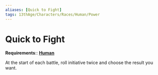 ```yaml
---
aliases: [Quick to Fight]
tags: 13thAge/Characters/Races/Human/Power
---
```

# Quick to Fight

__Requirements__:: [**Human**](../Human.md)

At the start of each battle, roll initiative twice and choose the result you want.

